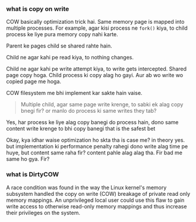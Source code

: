 ### what is copy on write 

COW basically optimization trick hai. Same memory page is mapped into multiple processes. For example, agar kisi process ne `fork()` kiya, to child process ke liye pura memory copy nahi karte. 

Parent ke pages child se shared rahte hain.

Child ne agar kahi pe read kiya, to nothing changes.

Child ne agar kahi pe write attempt kiya, to write gets intercepted. Shared page copy hoga. Child process ki copy alag ho gayi. Aur ab wo write wo copied page me hoga.

COW filesystem me bhi implement kar sakte hain vaise.

> Multiple child, agar same page write krenge, to sabki ek alag copy bnegi fir? or manlo do process ki same writes they tab?

Yes, har process ke liye alag copy banegi
do process hain, dono same content write krenge to bhi copy banegi
that is the safest bet

Okay, kya idhar waise optimization ho skta tha
is case me?
in theory yes. but implementation ki performance penalty rahegi
dono write alag time pe huye, but content same raha fir?
content pahle alag alag tha. Fir bad me same ho gya. Fir?
### what is DirtyCOW

A race condition was found in the way the Linux kernel's memory subsystem handled the copy on write (COW) breakage of private read only memory mappings. An unprivileged local user could use this flaw to gain write access to otherwise read-only memory mappings and thus increase their privileges on the system.

